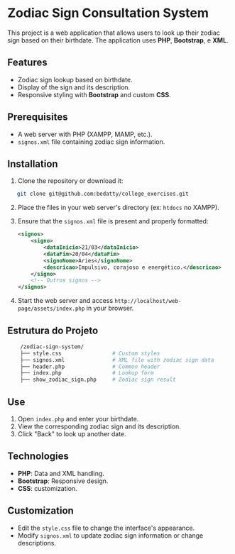 # Zodiac Sign Consultation System

This project is a web application that allows users to look up their zodiac sign based on their birthdate. The application uses **PHP**, **Bootstrap**, e **XML**.

## Features

- Zodiac sign lookup based on birthdate.
- Display of the sign and its description.
- Responsive styling with **Bootstrap** and custom **CSS**.

## Prerequisites

- A web server with PHP (XAMPP, MAMP, etc.).
- `signos.xml` file containing zodiac sign information.


## Installation

1. Clone the repository or download it:

```bash
   git clone git@github.com:bedatty/college_exercises.git
```
2. Place the files in your web server's directory (ex: `htdocs` no XAMPP).

3. Ensure that the `signos.xml` file is present and properly formatted:

   ```xml
   <signos>
       <signo>
           <dataInicio>21/03</dataInicio>
           <dataFim>20/04</dataFim>
           <signoNome>Áries</signoNome>
           <descricao>Impulsivo, corajoso e energético.</descricao>
       </signo>
       <!-- Outros signos -->
   </signos>

5. Start the web server and access `http://localhost/web-page/assets/index.php`  in your browser.

## Estrutura do Projeto
 
```bash
    /zodiac-sign-system/
    ├── style.css                # Custom styles
    ├── signos.xml               # XML file with zodiac sign data
    ├── header.php               # Common header
    ├── index.php                # Lookup form
    ├── show_zodiac_sign.php     # Zodiac sign result
```

## Use

1. Open `index.php` and enter your birthdate.
2. View the corresponding zodiac sign and its description.
3. Click "Back" to look up another date.

## Technologies

- **PHP**: Data and XML handling.
- **Bootstrap**: Responsive design.
- **CSS**: customization.

## Customization

- Edit the `style.css` file to change the interface's appearance.
- Modify `signos.xml` to update zodiac sign information or change descriptions.